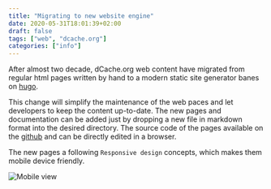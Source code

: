 ```yaml
---
title: "Migrating to new website engine"
date: 2020-05-31T18:01:39+02:00
draft: false
tags: ["web", "dcache.org"]
categories: ["info"]
---
```


After almost two decade, dCache.org web content have migrated from regular
html pages written by hand to a modern static site generator banes on [hugo](https://gohugo.io).

This change will simplify the maintenance of the web paces and let developers to keep
the content up-to-date. The new pages and documentation can be added just by dropping a new file in markdown format into the desired directory. The source code of the pages available on the [github](https://github.com/kofemann/www-dcache-org.git) and can be directly edited in a browser.

The new pages a following `Responsive design` concepts, which makes them mobile device friendly.

![Mobile view][mobile-screenshot]

[mobile-screenshot]: ../../img/new-site-mobile.jpg